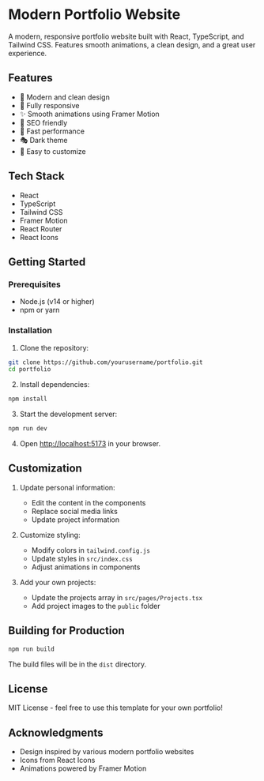 # Modern Portfolio Website

A modern, responsive portfolio website built with React, TypeScript, and Tailwind CSS. Features smooth animations, a clean design, and a great user experience.

## Features

- 🎨 Modern and clean design
- 📱 Fully responsive
- ✨ Smooth animations using Framer Motion
- 🎯 SEO friendly
- 🚀 Fast performance
- 🎭 Dark theme
- 📝 Easy to customize

## Tech Stack

- React
- TypeScript
- Tailwind CSS
- Framer Motion
- React Router
- React Icons

## Getting Started

### Prerequisites

- Node.js (v14 or higher)
- npm or yarn

### Installation

1. Clone the repository:
```bash
git clone https://github.com/yourusername/portfolio.git
cd portfolio
```

2. Install dependencies:
```bash
npm install
```

3. Start the development server:
```bash
npm run dev
```

4. Open [http://localhost:5173](http://localhost:5173) in your browser.

## Customization

1. Update personal information:
   - Edit the content in the components
   - Replace social media links
   - Update project information

2. Customize styling:
   - Modify colors in `tailwind.config.js`
   - Update styles in `src/index.css`
   - Adjust animations in components

3. Add your own projects:
   - Update the projects array in `src/pages/Projects.tsx`
   - Add project images to the `public` folder

## Building for Production

```bash
npm run build
```

The build files will be in the `dist` directory.

## License

MIT License - feel free to use this template for your own portfolio!

## Acknowledgments

- Design inspired by various modern portfolio websites
- Icons from React Icons
- Animations powered by Framer Motion
